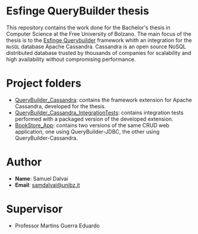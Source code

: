 # Esfinge QueryBuilder thesis

This repository contains the work done for the Bachelor's thesis in Computer Science at the Free University of Bolzano.
The main focus of the thesis is to the [Esfinge Querybuilder](http://esfinge.sourceforge.net/Query%20Builder.html) framework whith an
integration for the `NoSQL` database Apache Cassandra. Cassandra is an open source NoSQL distributed database
trusted by thousands of companies for scalability and high availability without compromising performance.



# Project folders

* [QueryBuilder_Cassandra](https://github.com/samdalvai/esfinge-querybuilder-thesis/tree/main/QueryBuilder_Cassandra): contains the framework extension for Apache Cassandra, developed for the thesis.
* [QueryBuilder_Cassandra_IntegrationTests](https://github.com/samdalvai/esfinge-querybuilder-thesis/tree/main/QueryBuilder_Cassandra_IntegrationTests): contains integration tests performed with a packaged version of the developed extension.
* [BookStore_App](https://github.com/samdalvai/esfinge-querybuilder-thesis/tree/main/BookStore_APP): contains two versions of the same CRUD web application, one using QueryBuilder-JDBC, the other using QueryBuilder-Cassandra.

# Author

* **Name**: Samuel Dalvai
* **Email**: [samdalvai@unibz.it](mailto:samdalvai@unibz.it)

# Supervisor

* Professor Martins Guerra Eduardo